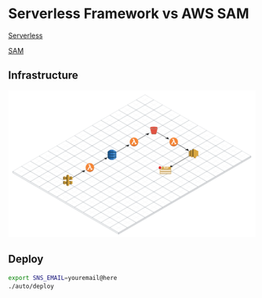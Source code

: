 # Serverless Framework vs AWS SAM

[Serverless](https://www.serverless.com)

[SAM](https://github.com/awslabs/serverless-application-model)

## Infrastructure

![Serverless S3 upload architecture](./doc/REAio31.png)

## Deploy

```sh
export SNS_EMAIL=youremail@here
./auto/deploy
```
